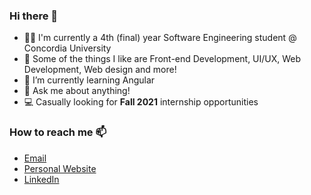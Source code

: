 ### Hi there 👋

-  👩‍💻  I'm currently a 4th (final) year Software Engineering student @ Concordia University
- 💙 Some of the things I like are Front-end Development, UI/UX, Web Development, Web design and more!
- 🌱 I’m currently learning Angular
- 💬 Ask me about anything!
- 💻 Casually looking for **Fall 2021** internship opportunities

### How to reach me 📫

- [Email](mailto:tiffzng@gmail.com)
- [Personal Website](https://flowcv.me/tiffanyzeng)
- [LinkedIn](https://www.linkedin.com/in/ti-zeng/)
